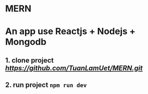 # MERN
# An app use Reactjs + Nodejs + Mongodb

## 1. clone project *https://github.com/TuanLamUet/MERN.git*
## 2. run project `npm run dev`
